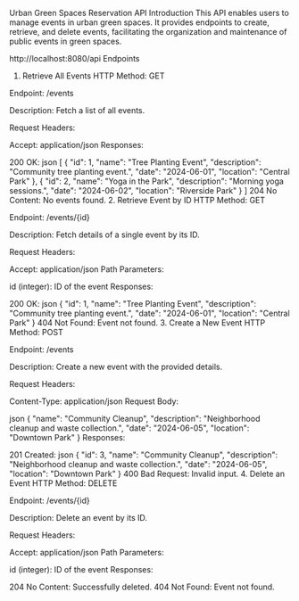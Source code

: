 Urban Green Spaces Reservation API
Introduction
This API enables users to manage events in urban green spaces. It provides endpoints to create, retrieve, and delete events, facilitating the organization and maintenance of public events in green spaces.

http://localhost:8080/api
Endpoints
1. Retrieve All Events
HTTP Method: GET

Endpoint: /events

Description: Fetch a list of all events.

Request Headers:

Accept: application/json
Responses:

200 OK:
json
[
  {
    "id": 1,
    "name": "Tree Planting Event",
    "description": "Community tree planting event.",
    "date": "2024-06-01",
    "location": "Central Park"
  },
  {
    "id": 2,
    "name": "Yoga in the Park",
    "description": "Morning yoga sessions.",
    "date": "2024-06-02",
    "location": "Riverside Park"
  }
]
204 No Content: No events found.
2. Retrieve Event by ID
HTTP Method: GET

Endpoint: /events/{id}

Description: Fetch details of a single event by its ID.

Request Headers:

Accept: application/json
Path Parameters:

id (integer): ID of the event
Responses:

200 OK:
json
{
  "id": 1,
  "name": "Tree Planting Event",
  "description": "Community tree planting event.",
  "date": "2024-06-01",
  "location": "Central Park"
}
404 Not Found: Event not found.
3. Create a New Event
HTTP Method: POST

Endpoint: /events

Description: Create a new event with the provided details.

Request Headers:

Content-Type: application/json
Request Body:

json
{
  "name": "Community Cleanup",
  "description": "Neighborhood cleanup and waste collection.",
  "date": "2024-06-05",
  "location": "Downtown Park"
}
Responses:

201 Created:
json
{
  "id": 3,
  "name": "Community Cleanup",
  "description": "Neighborhood cleanup and waste collection.",
  "date": "2024-06-05",
  "location": "Downtown Park"
}
400 Bad Request: Invalid input.
4. Delete an Event
HTTP Method: DELETE

Endpoint: /events/{id}

Description: Delete an event by its ID.

Request Headers:

Accept: application/json
Path Parameters:

id (integer): ID of the event
Responses:

204 No Content: Successfully deleted.
404 Not Found: Event not found.
